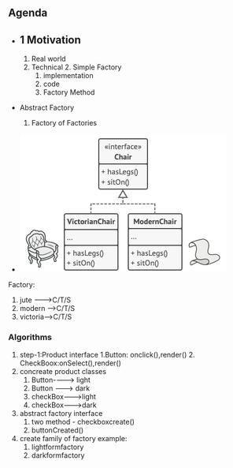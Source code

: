 ## Agenda

- 1 Motivation
  ------------


  1. Real world
  2. Technical
     2. Simple Factory
     1. implementation
     2. code
     3. Factory Method
- Abstract Factory

  1. Factory of Factories
- ![solution1.png](assets/solution1.png)




Factory:

1. jute --->C/T/S
2. modern -->C/T/S
3. victoria-->C/T/S


### Algorithms

1. step-1:Product interface
   1.Button: onclick(),render()
   2. CheckBoox:onSelect(),render()
2. concreate product classes
   1. Button----> light
   2. Button ---> dark
   3. checkBox--->light
   4. checkBox--->dark
3. abstract factory interface
   1. two method - checkboxcreate()
   2. buttonCreated()
4. create family of factory
   example:
   1. lightformfactory
   2. darkformfactory
